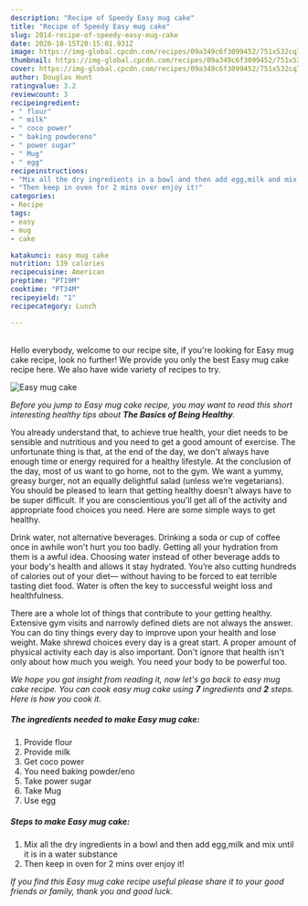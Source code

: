 ```yaml
---
description: "Recipe of Speedy Easy mug cake"
title: "Recipe of Speedy Easy mug cake"
slug: 2014-recipe-of-speedy-easy-mug-cake
date: 2020-10-15T20:15:01.931Z
image: https://img-global.cpcdn.com/recipes/09a349c6f3099452/751x532cq70/easy-mug-cake-recipe-main-photo.jpg
thumbnail: https://img-global.cpcdn.com/recipes/09a349c6f3099452/751x532cq70/easy-mug-cake-recipe-main-photo.jpg
cover: https://img-global.cpcdn.com/recipes/09a349c6f3099452/751x532cq70/easy-mug-cake-recipe-main-photo.jpg
author: Douglas Hunt
ratingvalue: 3.2
reviewcount: 3
recipeingredient:
- " flour"
- " milk"
- " coco power"
- " baking powdereno"
- " power sugar"
- " Mug"
- " egg"
recipeinstructions:
- "Mix all the dry ingredients in a bowl and then add egg,milk and mix until it is in a water substance"
- "Then keep in oven for 2 mins over enjoy it!"
categories:
- Recipe
tags:
- easy
- mug
- cake

katakunci: easy mug cake 
nutrition: 139 calories
recipecuisine: American
preptime: "PT19M"
cooktime: "PT34M"
recipeyield: "1"
recipecategory: Lunch

---
```

<br>
Hello everybody, welcome to our recipe site, if you're looking for Easy mug cake recipe, look no further! We provide you only the best Easy mug cake recipe here. We also have wide variety of recipes to try.
<br>


![Easy mug cake](https://img-global.cpcdn.com/recipes/09a349c6f3099452/751x532cq70/easy-mug-cake-recipe-main-photo.jpg)

<i>Before you jump to Easy mug cake recipe, you may want to read this short interesting healthy tips about <strong>The Basics of Being Healthy</strong>.</i>

You already understand that, to achieve true health, your diet needs to be sensible and nutritious and you need to get a good amount of exercise. The unfortunate thing is that, at the end of the day, we don't always have enough time or energy required for a healthy lifestyle. At the conclusion of the day, most of us want to go home, not to the gym. We want a yummy, greasy burger, not an equally delightful salad (unless we’re vegetarians). You should be pleased to learn that getting healthy doesn't always have to be super difficult. If you are conscientious you'll get all of the activity and appropriate food choices you need. Here are some simple ways to get healthy.

Drink water, not alternative beverages. Drinking a soda or cup of coffee once in awhile won't hurt you too badly. Getting all your hydration from them is a awful idea. Choosing water instead of other beverage adds to your body's health and allows it stay hydrated. You’re also cutting hundreds of calories out of your diet— without having to be forced to eat terrible tasting diet food. Water is often the key to successful weight loss and healthfulness.

There are a whole lot of things that contribute to your getting healthy. Extensive gym visits and narrowly defined diets are not always the answer. You can do tiny things every day to improve upon your health and lose weight. Make shrewd choices every day is a great start. A proper amount of physical activity each day is also important. Don't ignore that health isn't only about how much you weigh. You need your body to be powerful too. 


<i>We hope you got insight from reading it, now let's go back to easy mug cake recipe. You can cook easy mug cake using <strong>7</strong> ingredients and <strong>2</strong> steps. Here is how you cook it.
</i>

##### The ingredients needed to make Easy mug cake:

1. Provide  flour
1. Provide  milk
1. Get  coco power
1. You need  baking powder/eno
1. Take  power sugar
1. Take  Mug
1. Use  egg


##### Steps to make Easy mug cake:

1. Mix all the dry ingredients in a bowl and then add egg,milk and mix until it is in a water substance
1. Then keep in oven for 2 mins over enjoy it!


<i>If you find this Easy mug cake recipe useful please share it to your good friends or family, thank you and good luck.</i>
